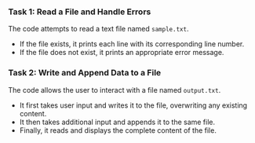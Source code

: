 ### Task 1: Read a File and Handle Errors
The code attempts to read a text file named `sample.txt`.  
- If the file exists, it prints each line with its corresponding line number.
- If the file does not exist, it prints an appropriate error message.

### Task 2: Write and Append Data to a File
The code allows the user to interact with a file named `output.txt`.
- It first takes user input and writes it to the file, overwriting any existing content.
- It then takes additional input and appends it to the same file.
- Finally, it reads and displays the complete content of the file.
